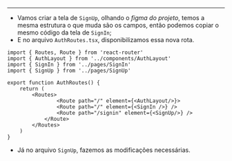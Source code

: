 ___
- Vamos criar a tela de `SignUp`, olhando o *figma do projeto*, temos a mesma estrutura o que muda são os campos, então podemos copiar o mesmo código da tela de `SignIn`;
- E no arquivo `AuthRoutes.tsx`, disponibilizamos essa nova rota.
```tsx
import { Routes, Route } from 'react-router'
import { AuthLayout } from '../components/AuthLayout'
import { SignIn } from '../pages/SignIn'
import { SignUp } from '../pages/SignUp'

export function AuthRoutes() {
	return (
		<Routes>
				<Route path="/" element={<AuthLayout/>}>
				<Route path="/" element={<SignIn />} />
				<Route path="/signin" element={<SignUp/>} />
			</Route>
		</Routes>
	)
}
```
- Já no arquivo `SignUp`, fazemos as modificações necessárias.
